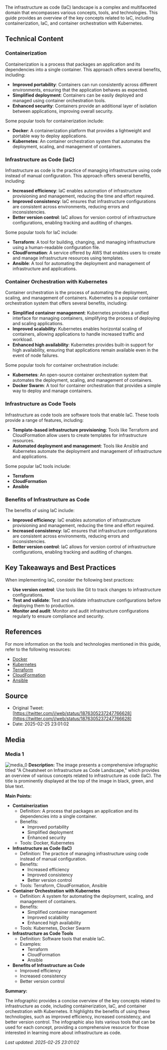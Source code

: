 The infrastructure as code (IaC) landscape is a complex and multifaceted domain that encompasses various concepts, tools, and technologies. This guide provides an overview of the key concepts related to IaC, including containerization, IaC, and container orchestration with Kubernetes.

## Technical Content
### Containerization
Containerization is a process that packages an application and its dependencies into a single container. This approach offers several benefits, including:
* **Improved portability**: Containers can run consistently across different environments, ensuring that the application behaves as expected.
* **Simplified deployment**: Containers can be easily deployed and managed using container orchestration tools.
* **Enhanced security**: Containers provide an additional layer of isolation between applications, improving overall security.

Some popular tools for containerization include:
* **Docker**: A containerization platform that provides a lightweight and portable way to deploy applications.
* **Kubernetes**: An container orchestration system that automates the deployment, scaling, and management of containers.

### Infrastructure as Code (IaC)
Infrastructure as code is the practice of managing infrastructure using code instead of manual configuration. This approach offers several benefits, including:
* **Increased efficiency**: IaC enables automation of infrastructure provisioning and management, reducing the time and effort required.
* **Improved consistency**: IaC ensures that infrastructure configurations are consistent across environments, reducing errors and inconsistencies.
* **Better version control**: IaC allows for version control of infrastructure configurations, enabling tracking and auditing of changes.

Some popular tools for IaC include:
* **Terraform**: A tool for building, changing, and managing infrastructure using a human-readable configuration file.
* **CloudFormation**: A service offered by AWS that enables users to create and manage infrastructure resources using templates.
* **Ansible**: A tool for automating the deployment and management of infrastructure and applications.

### Container Orchestration with Kubernetes
Container orchestration is the process of automating the deployment, scaling, and management of containers. Kubernetes is a popular container orchestration system that offers several benefits, including:
* **Simplified container management**: Kubernetes provides a unified interface for managing containers, simplifying the process of deploying and scaling applications.
* **Improved scalability**: Kubernetes enables horizontal scaling of containers, allowing applications to handle increased traffic and workload.
* **Enhanced high availability**: Kubernetes provides built-in support for high availability, ensuring that applications remain available even in the event of node failures.

Some popular tools for container orchestration include:
* **Kubernetes**: An open-source container orchestration system that automates the deployment, scaling, and management of containers.
* **Docker Swarm**: A tool for container orchestration that provides a simple way to deploy and manage containers.

### Infrastructure as Code Tools
Infrastructure as code tools are software tools that enable IaC. These tools provide a range of features, including:
* **Template-based infrastructure provisioning**: Tools like Terraform and CloudFormation allow users to create templates for infrastructure resources.
* **Automated deployment and management**: Tools like Ansible and Kubernetes automate the deployment and management of infrastructure and applications.

Some popular IaC tools include:
* **Terraform**
* **CloudFormation**
* **Ansible**

### Benefits of Infrastructure as Code
The benefits of using IaC include:
* **Improved efficiency**: IaC enables automation of infrastructure provisioning and management, reducing the time and effort required.
* **Increased consistency**: IaC ensures that infrastructure configurations are consistent across environments, reducing errors and inconsistencies.
* **Better version control**: IaC allows for version control of infrastructure configurations, enabling tracking and auditing of changes.

## Key Takeaways and Best Practices
When implementing IaC, consider the following best practices:
* **Use version control**: Use tools like Git to track changes to infrastructure configurations.
* **Test and validate**: Test and validate infrastructure configurations before deploying them to production.
* **Monitor and audit**: Monitor and audit infrastructure configurations regularly to ensure compliance and security.

## References
For more information on the tools and technologies mentioned in this guide, refer to the following resources:
* [Docker](https://www.docker.com/)
* [Kubernetes](https://kubernetes.io/)
* [Terraform](https://www.terraform.io/)
* [CloudFormation](https://aws.amazon.com/cloudformation/)
* [Ansible](https://www.ansible.com/)
## Source

- Original Tweet: [https://twitter.com/i/web/status/1876305237247766628](https://twitter.com/i/web/status/1876305237247766628)
- Date: 2025-02-25 23:01:02


## Media

### Media 1
![media_0](./media_0.jpg)
**Description:** The image presents a comprehensive infographic titled "A Cheatsheet on Infrastructure as Code Landscape," which provides an overview of various concepts related to infrastructure as code (IaC). The title is prominently displayed at the top of the image in black, green, and blue text.

**Main Points:**

* **Containerization**
	+ Definition: A process that packages an application and its dependencies into a single container.
	+ Benefits:
		- Improved portability
		- Simplified deployment
		- Enhanced security
	+ Tools: Docker, Kubernetes
* **Infrastructure as Code (IaC)**
	+ Definition: The practice of managing infrastructure using code instead of manual configuration.
	+ Benefits:
		- Increased efficiency
		- Improved consistency
		- Better version control
	+ Tools: Terraform, CloudFormation, Ansible
* **Container Orchestration with Kubernetes**
	+ Definition: A system for automating the deployment, scaling, and management of containers.
	+ Benefits:
		- Simplified container management
		- Improved scalability
		- Enhanced high availability
	+ Tools: Kubernetes, Docker Swarm
* **Infrastructure as Code Tools**
	+ Definition: Software tools that enable IaC.
	+ Examples:
		- Terraform
		- CloudFormation
		- Ansible
* **Benefits of Infrastructure as Code**
	+ Improved efficiency
	+ Increased consistency
	+ Better version control

**Summary:**

The infographic provides a concise overview of the key concepts related to infrastructure as code, including containerization, IaC, and container orchestration with Kubernetes. It highlights the benefits of using these technologies, such as improved efficiency, increased consistency, and better version control. The infographic also lists various tools that can be used for each concept, providing a comprehensive resource for those interested in learning more about infrastructure as code.

*Last updated: 2025-02-25 23:01:02*